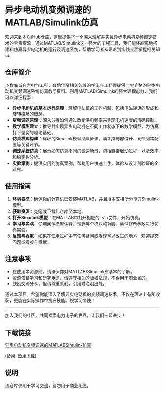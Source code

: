 # 异步电动机变频调速的MATLAB/Simulink仿真

欢迎来到本GitHub仓库，这里提供了一个深入理解并实践异步电动机变频调速技术的宝贵资源。通过MATLAB/Simulink这一强大的工程工具，我们能够直观地搭建和仿真异步电动机的运行及调速系统，帮助学习者从理论到实践全面掌握相关知识。

## 仓库简介

本仓库旨在为电气工程、自动化及相关领域的学生与工程师提供一套完整的异步电动机变频调速系统仿真教学资料。利用MATLAB/Simulink的强大建模能力，我们可以详细探索：

- **异步电动机的基本运行原理**：理解电动机的工作机制，包括电磁转矩的形成和旋转磁场的概念。
- **变频调速原理**：深入分析如何通过改变供电频率来实现电机速度的精确控制。
- **数学模型建立**：推导并实现异步电动机在不同工作状态下的数学模型，为仿真打下坚实的理论基础。
- **仿真模型构建**：详细的Simulink模型搭建步骤，涵盖控制器设计、反馈回路配置等关键环节。
- **调速系统仿真**：展示如何仿真不同的调速场景，包括直接起动过程，以及效率和稳定性分析。
- **实验案例**：提供实用的仿真案例，帮助用户快速上手，体验从设计到验证的全过程。

## 使用指南

1. **环境要求**：确保你的计算机已安装MATLAB，并且版本支持所分享的Simulink模型。
2. **获取资源**：克隆或下载此仓库至本地。
3. **打开Simulink模型**：在MATLAB中打开相应的`.slx`文件，开始仿真。
4. **学习与实践**：仔细阅读模型注释，理解每个模块的功能，尝试修改参数进行仿真实验。
5. **反馈与贡献**：如果在使用过程中有任何疑问或发现可以改进的地方，欢迎提交问题或者参与贡献。

## 注意事项

- 在使用本资源前，请确保你对MATLAB/Simulink有基本的了解。
- 资源仅供学习和研究用途，请遵守相关的版权法规，不得用于商业目的。
- 鼓励交流分享，但请尊重原创，引用时注明出处。

通过本项目，希望你能深入了解异步电动机的变频调速技术，不仅在理论上有所收获，更能在实际操作中提升技能。祝学习愉快！

---

加入我们的社区，共同探索电力电子的世界，让我们一起进步！

## 下载链接
[异步电动机变频调速的MATLABSimulink仿真](https://pan.quark.cn/s/e5efabdc827d) 

(备用: [备用下载](https://pan.baidu.com/s/1ONbe6X9M3oV2Zy-bjfPs3Q?pwd=1234))

## 说明

该仓库仅用于学习交流，请勿用于商业用途。
